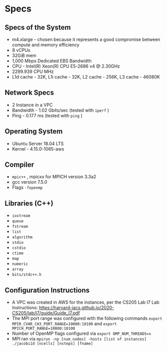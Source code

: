 # Specs

## Specs of the System

- m4.xlarge - chosen because it represents a good compromise between compute and memory efficiency 
- 8 vCPUs
- 32GiB mem
- 1,000 Mbps Dedicated EBS Bandwidth 
- CPU -   Intel(R) Xeon(R) CPU E5-2686 v4 @ 2.30GHz
- 2299.939 CPU MHz
- L1d cache - 32K, L1i cache - 32K, L2 cache - 256K, L3 cache - 46080K

## Network Specs

- 2 Instance in a VPC
- Bandwidth  - 1.02 Gbits/sec (tested with `iperf` )
- Ping - 0.177 ms (tested with `ping` )

## Operating System

- Ubuntu Server 18.04 LTS
- Kernel - 4.15.0-1065-aws

## Compiler

- `mpic++` , mpicxx for MPICH version 3.3a2
- gcc version 7.5.0
- Flags `-fopenmp` 

## Libraries (C++)

- `iostream` 
- `queue`
- `fstream`
- `list`
- `algorithm`
- `stdio`
- `cstdio`
- `ctime`
- `map`
- `numeric`
- `array`
- `bits/stdc++.h`

## Configuration Instructions

- A VPC was created in AWS for the instances, per the CS205 Lab I7 Lab Instructions: https://harvard-iacs.github.io/2020-CS205/lab/I7/guide/Guide_I7.pdf
- The MPI port range was configured with the following commands `export MPIR_CVAR_CH3_PORT_RANGE=10000:10100` and `export MPICH_PORT_RANGE=10000:10100` 
- Number of OpenMP flags configured via `export OMP_NUM_THREADS=x`
- MPI ran via `mpirun -np [num_nodes] -hosts [list of instances] ./jacobi1d [ncells] [nsteps] [fname]` 

